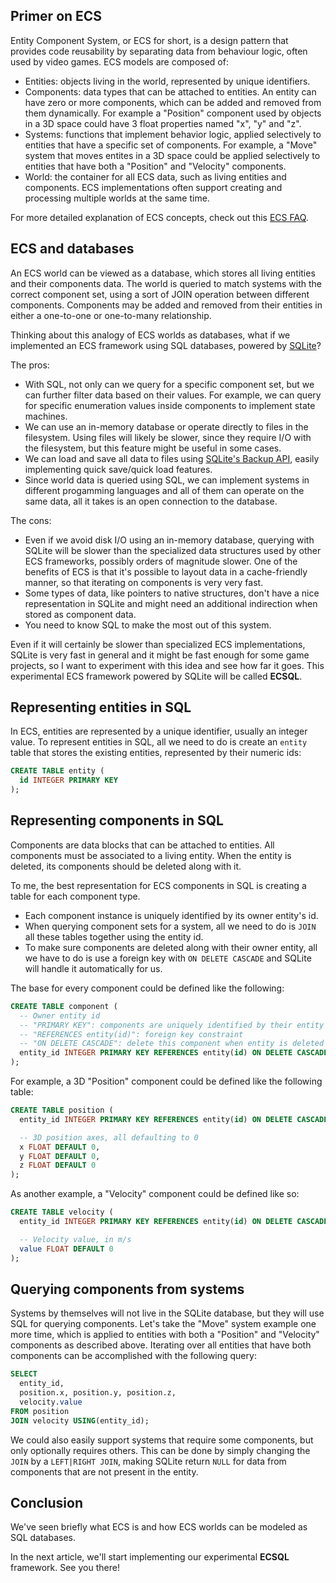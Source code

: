 ## Primer on ECS
Entity Component System, or ECS for short, is a design pattern that provides code reusability by separating data from behaviour logic, often used by video games.
ECS models are composed of:
- Entities: objects living in the world, represented by unique identifiers.
- Components: data types that can be attached to entities.
  An entity can have zero or more components, which can be added and removed from them dynamically.
  For example a "Position" component used by objects in a 3D space could have 3 float properties named "x", "y" and "z".
- Systems: functions that implement behavior logic, applied selectively to entities that have a specific set of components.
  For example, a "Move" system that moves entites in a 3D space could be applied selectively to entities that have both a "Position" and "Velocity" components.
- World: the container for all ECS data, such as living entities and components.
  ECS implementations often support creating and processing multiple worlds at the same time.

For more detailed explanation of ECS concepts, check out this [ECS FAQ](https://www.flecs.dev/ecs-faq/).


## ECS and databases
An ECS world can be viewed as a database, which stores all living entities and their components data.
The world is queried to match systems with the correct component set, using a sort of JOIN operation between different components.
Components may be added and removed from their entities in either a one-to-one or one-to-many relationship.

Thinking about this analogy of ECS worlds as databases, what if we implemented an ECS framework using SQL databases, powered by [SQLite](https://sqlite.org)?

The pros:
- With SQL, not only can we query for a specific component set, but we can further filter data based on their values.
  For example, we can query for specific enumeration values inside components to implement state machines.
- We can use an in-memory database or operate directly to files in the filesystem.
  Using files will likely be slower, since they require I/O with the filesystem, but this feature might be useful in some cases.
- We can load and save all data to files using [SQLite's Backup API](https://www.sqlite.org/backup.html), easily implementing quick save/quick load features.
- Since world data is queried using SQL, we can implement systems in different progamming languages and all of them can operate on the same data, all it takes is an open connection to the database.

The cons:
- Even if we avoid disk I/O using an in-memory database, querying with SQLite will be slower than the specialized data structures used by other ECS frameworks, possibly orders of magnitude slower.
  One of the benefits of ECS is that it's possible to layout data in a cache-friendly manner, so that iterating on components is very very fast.
- Some types of data, like pointers to native structures, don't have a nice representation in SQLite and might need an additional indirection when stored as component data.
- You need to know SQL to make the most out of this system.

Even if it will certainly be slower than specialized ECS implementations, SQLite is very fast in general and it might be fast enough for some game projects, so I want to experiment with this idea and see how far it goes.
This experimental ECS framework powered by SQLite will be called **ECSQL**.


## Representing entities in SQL
In ECS, entities are represented by a unique identifier, usually an integer value.
To represent entities in SQL, all we need to do is create an `entity` table that stores the existing entities, represented by their numeric ids:
```sql
CREATE TABLE entity (
  id INTEGER PRIMARY KEY
);
```


## Representing components in SQL
Components are data blocks that can be attached to entities.
All components must be associated to a living entity.
When the entity is deleted, its components should be deleted along with it.

To me, the best representation for ECS components in SQL is creating a table for each component type.
- Each component instance is uniquely identified by its owner entity's id.
- When querying component sets for a system, all we need to do is `JOIN` all these tables together using the entity id.
- To make sure components are deleted along with their owner entity, all we have to do is use a foreign key with `ON DELETE CASCADE` and SQLite will handle it automatically for us.

The base for every component could be defined like the following:
```sql
CREATE TABLE component (
  -- Owner entity id
  -- "PRIMARY KEY": components are uniquely identified by their entity's id
  -- "REFERENCES entity(id)": foreign key constraint
  -- "ON DELETE CASCADE": delete this component when entity is deleted
  entity_id INTEGER PRIMARY KEY REFERENCES entity(id) ON DELETE CASCADE
);
```

For example, a 3D "Position" component could be defined like the following table:
```sql
CREATE TABLE position (
  entity_id INTEGER PRIMARY KEY REFERENCES entity(id) ON DELETE CASCADE,

  -- 3D position axes, all defaulting to 0
  x FLOAT DEFAULT 0,
  y FLOAT DEFAULT 0,
  z FLOAT DEFAULT 0
);
```

As another example, a "Velocity" component could be defined like so:
```sql
CREATE TABLE velocity (
  entity_id INTEGER PRIMARY KEY REFERENCES entity(id) ON DELETE CASCADE,

  -- Velocity value, in m/s
  value FLOAT DEFAULT 0
);
```


## Querying components from systems
Systems by themselves will not live in the SQLite database, but they will use SQL for querying components.
Let's take the "Move" system example one more time, which is applied to entities with both a "Position" and "Velocity" components as described above.
Iterating over all entities that have both components can be accomplished with the following query:
```sql
SELECT 
  entity_id,
  position.x, position.y, position.z,
  velocity.value
FROM position
JOIN velocity USING(entity_id);
```

We could also easily support systems that require some components, but only optionally requires others.
This can be done by simply changing the `JOIN` by a `LEFT|RIGHT JOIN`, making SQLite return `NULL` for data from components that are not present in the entity.


## Conclusion
We've seen briefly what ECS is and how ECS worlds can be modeled as SQL databases.

In the next article, we'll start implementing our experimental **ECSQL** framework.
See you there!
